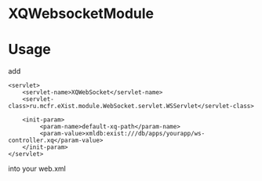 XQWebsocketModule
=================

Usage
=====

add

    <servlet>
        <servlet-name>XQWebSocket</servlet-name>
        <servlet-class>ru.mcfr.eXist.module.WebSocket.servlet.WSServlet</servlet-class>

        <init-param>
             <param-name>default-xq-path</param-name>
             <param-value>xmldb:exist:///db/apps/yourapp/ws-controller.xq</param-value>
        </init-param>
    </servlet>
    
into your web.xml

